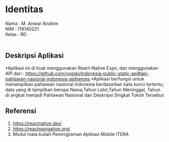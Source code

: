 # Identitas 

Nama : M. Anwar Ibrahim <br>
NIM : 119140221 <br>
Kelas : RD <br><br>

## Deskripsi Aplikasi

•Aplikasi ini di buat menggunakan React-Native Expo, dan menggunakan API dari : https://github.com/yogski/indonesia-public-static-api#api-pahlawan-nasional-indonesia-apiheroes
•Aplikasi berfungsi untuk menampilkan pahlawan nasional indonesia berdasarkan kata kunci tertentu, data yang di tampilkan berupa Nama,Tahun Lahir,Tahun Meninggal, Tahun di angkat menjadi Pahlawan Nasional dan Deskripsi Singkat Tokoh Tersebut

## Referensi
1. https://reactnative.dev/
2. https://reactnavigation.org/
7. Modul mata kuliah Pemrograman Aplikasi Mobile ITERA


